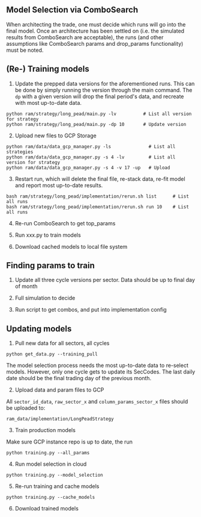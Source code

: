 ## Model Selection via ComboSearch

When architecting the trade, one must decide which runs will go into the final model. Once an architecture has been settled on (i.e. the simulated results from ComboSearch are acceptable), the runs (and other assumptions like ComboSearch params and drop_params functionality) must be noted.

## (Re-) Training models

1. Update the prepped data versions for the aforementioned runs. This can be done by simply running the version through the main command. The `dp` with a given version will drop the final period's data, and recreate with most up-to-date data.

```
python ram/strategy/long_pead/main.py -lv          # List all version for strategy
python ram/strategy/long_pead/main.py -dp 10       # Update version
```

2. Upload new files to GCP Storage

```
python ram/data/data_gcp_manager.py -ls              # List all strategies
python ram/data/data_gcp_manager.py -s 4 -lv         # List all version for strategy
python ram/data/data_gcp_manager.py -s 4 -v 17 -up   # Upload
```

3. Restart run, which will delete the final file, re-stack data, re-fit model and report most up-to-date results.

```
bash ram/strategy/long_pead/implementation/rerun.sh list      # List all runs
bash ram/strategy/long_pead/implementation/rerun.sh run 10    # List all runs
```


4. Re-run ComboSearch to get top_params

5. Run xxx.py to train models

6. Download cached models to local file system





## Finding params to train

1. Update all three cycle versions per sector. Data should be up to final day of month

2. Full simulation to decide

3. Run script to get combos, and put into implementation config


## Updating models

1. Pull new data for all sectors, all cycles

```
python get_data.py --training_pull
```

The model selection process needs the most up-to-date data to re-select models.
However, only one cycle gets to update its SecCodes. The last daily date
should be the final trading day of the previous month.

2. Upload data and param files to GCP

All `sector_id_data`, `raw_sector_x` and `column_params_sector_x` files
should be uploaded to:

```
ram_data/implementation/LongPeadStrategy
```

3. Train production models

Make sure GCP instance repo is up to date, the run

```
python training.py --all_params
```

4. Run model selection in cloud

```
python training.py --model_selection
```

5. Re-run training and cache models

```
python training.py --cache_models
```

6. Download trained models
